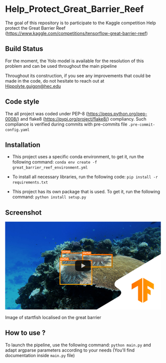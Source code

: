 # Help_Protect_Great_Barrier_Reef
The goal of this repository is to participate to the Kaggle competition Help protect the Great Barrier Reef (https://www.kaggle.com/competitions/tensorflow-great-barrier-reef)

## Build Status

For the moment, the Yolo model is available for the resolution of this problem and can be used throughout the main pipeline

Throughout its construction, if you see any improvements that could be made in the code, do not hesitate to reach out at 
Hippolyte.guigon@hec.edu

## Code style 

The all project was coded under PEP-8 (https://peps.python.org/pep-0008/) and flake8 (https://pypi.org/project/flake8/) compliancy. Such compliance is verified during commits with pre-commits file ```.pre-commit-config.yaml```

## Installation

* This project uses a specific conda environment, to get it, run the following command: ```conda env create -f great_barrier_reef_environment.yml``` 

* To install all necessary libraries, run the following code: ```pip install -r requirements.txt```

* This project has its own package that is used. To get it, run the following command: ```python install setup.py```

## Screenshot 

![alt text](https://github.com/HippolyteGuigon/Help_Protect_Great_Barrier_Reef/blob/features_building_yolo_pipeline/ressources/video_thumb_kaggle.png)

Image of startfish localised on the great barrier

## How to use ? 

To launch the pipeline, use the following command: ```python main.py``` and adapt argparse parameters according to your needs (You'll find documentation inside ```main.py``` file)

